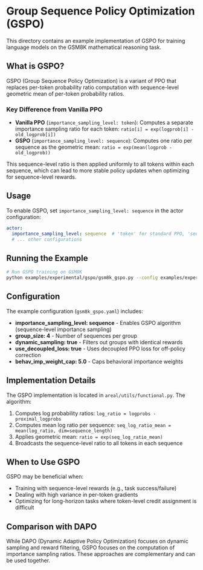 # Group Sequence Policy Optimization (GSPO)

This directory contains an example implementation of GSPO for training language models on the GSM8K mathematical reasoning task.

## What is GSPO?

GSPO (Group Sequence Policy Optimization) is a variant of PPO that replaces per-token probability ratio computation with sequence-level geometric mean of per-token probability ratios.

### Key Difference from Vanilla PPO

- **Vanilla PPO** (`importance_sampling_level: token`): Computes a separate importance sampling ratio for each token: `ratio[i] = exp(logprob[i] - old_logprob[i])`
- **GSPO** (`importance_sampling_level: sequence`): Computes one ratio per sequence as the geometric mean: `ratio = exp(mean(logprob - old_logprob))`

This sequence-level ratio is then applied uniformly to all tokens within each sequence, which can lead to more stable policy updates when optimizing for sequence-level rewards.

## Usage

To enable GSPO, set `importance_sampling_level: sequence` in the actor configuration:

```yaml
actor:
  importance_sampling_level: sequence  # 'token' for standard PPO, 'sequence' for GSPO
  # ... other configurations
```

## Running the Example

```bash
# Run GSPO training on GSM8K
python examples/experimental/gspo/gsm8k_gspo.py --config examples/experimental/gspo/gsm8k_gspo.yaml
```

## Configuration

The example configuration (`gsm8k_gspo.yaml`) includes:

- **importance_sampling_level: sequence** - Enables GSPO algorithm (sequence-level importance sampling)
- **group_size: 4** - Number of sequences per group
- **dynamic_sampling: true** - Filters out groups with identical rewards
- **use_decoupled_loss: true** - Uses decoupled PPO loss for off-policy correction
- **behav_imp_weight_cap: 5.0** - Caps behavioral importance weights

## Implementation Details

The GSPO implementation is located in `areal/utils/functional.py`. The algorithm:

1. Computes log probability ratios: `log_ratio = logprobs - proximal_logprobs`
2. Computes mean log ratio per sequence: `seq_log_ratio_mean = mean(log_ratio, dim=sequence_length)`
3. Applies geometric mean: `ratio = exp(seq_log_ratio_mean)`
4. Broadcasts the sequence-level ratio to all tokens in each sequence

## When to Use GSPO

GSPO may be beneficial when:
- Training with sequence-level rewards (e.g., task success/failure)
- Dealing with high variance in per-token gradients
- Optimizing for long-horizon tasks where token-level credit assignment is difficult

## Comparison with DAPO

While DAPO (Dynamic Adaptive Policy Optimization) focuses on dynamic sampling and reward filtering, GSPO focuses on the computation of importance sampling ratios. These approaches are complementary and can be used together.
